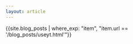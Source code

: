 ```yaml
---
layout: article
---
```

{{site.blog_posts | where_exp: "item", "item.url == '/blog_posts/useyt.html'"}}